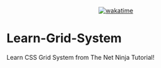 <div align="center">

  [![wakatime](https://wakatime.com/badge/github/Amir-Pourhadi/Learn-Grid-System.svg)](https://wakatime.com/badge/github/Amir-Pourhadi/Learn-Grid-System)

</div>

# Learn-Grid-System
Learn CSS Grid System from The Net Ninja Tutorial!
